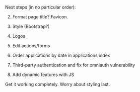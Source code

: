 Next steps (in no particular order):


2. Format page title? Favicon.
6. Style (Bootstrap?)

8. Logos


11. Edit actions/forms
12. Order applications by date in applications index
13. Third-party authentication and fix for omniauth vulnerability
14. Add dynamic features with JS

Get it working completely. Worry about styling last.
